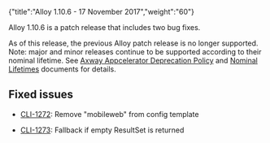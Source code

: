 {"title":"Alloy 1.10.6 - 17 November 2017","weight":"60"} 

Alloy 1.10.6 is a patch release that includes two bug fixes.

As of this release, the previous Alloy patch release is no longer supported. Note: major and minor releases continue to be supported according to their nominal lifetime. See [Axway Appcelerator Deprecation Policy](/docs/appc/AMPLIFY_Appcelerator_Services_Overview/Axway_Appcelerator_Deprecation_Policy/) and [Nominal Lifetimes](/docs/appc/AMPLIFY_Appcelerator_Services_Overview/Axway_Appcelerator_Product_Lifecycle/#NominalLifetimes) documents for details.

## Fixed issues

*   [CLI-1272](https://jira.appcelerator.org/browse/CLI-1272): Remove "mobileweb" from config template
    
*   [CLI-1273](https://jira.appcelerator.org/browse/CLI-1273): Fallback if empty ResultSet is returned
